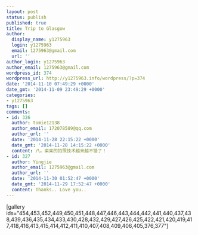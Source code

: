 ```yaml
---
layout: post
status: publish
published: true
title: Trip to Glasgow
author:
  display_name: y1275963
  login: y1275963
  email: 1275963@gmail.com
  url: ''
author_login: y1275963
author_email: 1275963@gmail.com
wordpress_id: 374
wordpress_url: http://y1275963.info/wordpress/?p=374
date: '2014-11-10 07:49:29 +0000'
date_gmt: '2014-11-09 23:49:29 +0000'
categories:
- y1275963
tags: []
comments:
- id: 326
  author: tomie12138
  author_email: 172078589@qq.com
  author_url: ''
  date: '2014-11-28 22:15:22 +0000'
  date_gmt: '2014-11-28 14:15:22 +0000'
  content: 八。栾栾的拍照技术越来越不错了！
- id: 327
  author: Yingjie
  author_email: 1275963@gmail.com
  author_url: ''
  date: '2014-11-30 01:52:47 +0000'
  date_gmt: '2014-11-29 17:52:47 +0000'
  content: Thanks.. Love you..
---
```

<p>[gallery ids="454,453,452,449,450,451,448,447,446,443,444,442,441,440,437,438,439,436,435,434,433,430,428,432,429,427,426,425,422,421,420,419,417,418,416,413,415,414,412,411,410,407,408,409,406,405,376,377"]</p>
